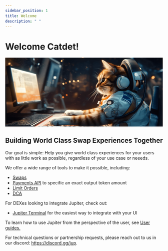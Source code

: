 ```yaml
---
sidebar_position: 1
title: Welcome
description: " "
---
```


# Welcome Catdet!

![cat_at_computer.png](../static/img/cat_at_computer.png)

## Building World Class Swap Experiences Together

Our goal is simple: Help you give world class experiences for your users with as little work as possible, regardless of your use case or neeeds.

We offer a wide range of tools to make it possible, including:

- [Swaps](/docs/apis/swap-api)
- [Payments API](/docs/apis/payments-api) to specific an exact output token amount
- [Limit Orders](/docs/limit-order/)
- [DCA](/docs/dca/)

For DEXes looking to integrate Jupiter, check out:

- [Jupiter Terminal](/docs/jupiter-terminal/jupiter-terminal) for the easiest way to integrate with your UI


To learn how to use Jupiter from the perspective of the user, see [User guides.](/guides)

For technical questions or partnership requests, please reach out to us in our discord: https://discord.gg/jup.
